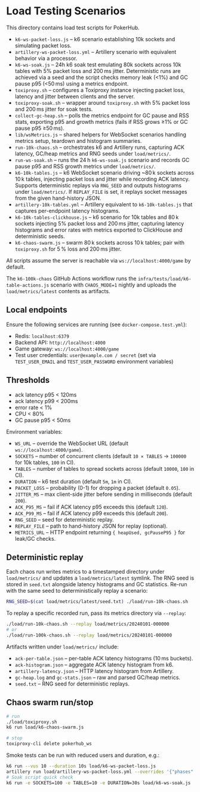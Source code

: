 # Load Testing Scenarios

This directory contains load test scripts for PokerHub.

- `k6-ws-packet-loss.js` – k6 scenario establishing 10k sockets and simulating packet loss.
- `artillery-ws-packet-loss.yml` – Artillery scenario with equivalent behavior via a processor.
- `k6-ws-soak.js` – 24h k6 soak test emulating 80k sockets across 10k tables with 5% packet loss and 200 ms jitter. Deterministic runs are achieved via a seed and the script checks memory leak (<1%) and GC pause p95 (<50 ms) using a metrics endpoint.
- `toxiproxy.sh` – configures a Toxiproxy instance injecting packet loss, latency and jitter between clients and the server.
- `toxiproxy-soak.sh` – wrapper around `toxiproxy.sh` with 5% packet loss and 200 ms jitter for soak tests.
- `collect-gc-heap.sh` – polls the metrics endpoint for GC pause and RSS stats, exporting p95 and growth metrics (fails if RSS grows ≥1% or GC pause p95 ≥50 ms).
- `lib/wsMetrics.js` – shared helpers for WebSocket scenarios handling metrics setup, teardown and histogram summaries.
- `run-10k-chaos.sh` – orchestrates k6 and Artillery runs, capturing ACK latency, GC/heap metrics and RNG seeds under `load/metrics/`.
- `run-ws-soak.sh` – runs the 24 h `k6-ws-soak.js` scenario and records GC pause p95 and RSS growth metrics under `load/metrics/`.
- `k6-10k-tables.js` – k6 WebSocket scenario driving ~80 k sockets across 10 k tables, injecting packet loss and jitter while recording ACK latency. Supports deterministic replays via `RNG_SEED` and outputs histograms under `load/metrics/`. If `REPLAY_FILE` is set, it replays socket messages from the given hand-history JSON.
- `artillery-10k-tables.yml` – Artillery equivalent to `k6-10k-tables.js` that captures per-endpoint latency histograms.
- `k6-10k-tables-clickhouse.js` – k6 scenario for 10k tables and 80 k sockets injecting 5% packet loss and 200 ms jitter, capturing latency histograms and error rates with metrics exported to ClickHouse and deterministic seeds.
- `k6-chaos-swarm.js` – swarm 80 k sockets across 10 k tables; pair with `toxiproxy.sh` for 5 % loss and 200 ms jitter.

All scripts assume the server is reachable via `ws://localhost:4000/game` by default.

The `k6-100k-chaos` GitHub Actions workflow runs the `infra/tests/load/k6-table-actions.js` scenario with `CHAOS_MODE=1`
nightly and uploads the `load/metrics/latest` contents as artifacts.


## Local endpoints

Ensure the following services are running (see `docker-compose.test.yml`):

- Redis: `localhost:6379`
- Backend API: `http://localhost:4000`
- Game gateway: `ws://localhost:4000/game`
- Test user credentials: `user@example.com / secret` (set via `TEST_USER_EMAIL` and `TEST_USER_PASSWORD` environment variables)
## Thresholds

- ack latency p95 < 120ms
- ack latency p99 < 200ms
- error rate < 1%
- CPU < 80%
- GC pause p95 < 50ms

Environment variables:
- `WS_URL` – override the WebSocket URL (default `ws://localhost:4000/game`).
- `SOCKETS` – number of concurrent clients (default `10 × TABLES` → `100000` for 10k tables, `100` in CI).
- `TABLES` – number of tables to spread sockets across (default `10000`, `100` in CI).
- `DURATION` – k6 test duration (default `5m`, `1m` in CI).
- `PACKET_LOSS` – probability (0-1) for dropping a packet (default `0.05`).
- `JITTER_MS` – max client-side jitter before sending in milliseconds (default `200`).
- `ACK_P95_MS` – fail if ACK latency p95 exceeds this (default `120`).
- `ACK_P99_MS` – fail if ACK latency p99 exceeds this (default `200`).
- `RNG_SEED` – seed for deterministic replay.
- `REPLAY_FILE` – path to hand-history JSON for replay (optional).
- `METRICS_URL` – HTTP endpoint returning `{ heapUsed, gcPauseP95 }` for leak/GC checks.

## Deterministic replay

Each chaos run writes metrics to a timestamped directory under `load/metrics/`
and updates a `load/metrics/latest` symlink. The RNG seed is stored in
`seed.txt` alongside latency histograms and GC statistics. Re-run with the same
seed to deterministically replay a scenario:

```sh
RNG_SEED=$(cat load/metrics/latest/seed.txt) ./load/run-10k-chaos.sh
```

To replay a specific recorded run, pass its metrics directory via `--replay`:

```sh
./load/run-10k-chaos.sh --replay load/metrics/20240101-000000
# or
./load/run-100k-chaos.sh --replay load/metrics/20240101-000000
```

Artifacts written under `load/metrics/` include:

- `ack-per-table.json` – per-table ACK latency histograms (10 ms buckets).
- `ack-histogram.json` – aggregate ACK latency histogram from k6.
- `artillery-latency.json` – HTTP latency histogram from Artillery.
- `gc-heap.log` and `gc-stats.json` – raw and parsed GC/heap metrics.
- `seed.txt` – RNG seed for deterministic replays.

## Chaos swarm run/stop

```sh
# run
./load/toxiproxy.sh
k6 run load/k6-chaos-swarm.js

# stop
toxiproxy-cli delete pokerhub_ws
```

Smoke tests can be run with reduced users and duration, e.g.:

```sh
k6 run --vus 10 --duration 10s load/k6-ws-packet-loss.js
artillery run load/artillery-ws-packet-loss.yml --overrides '{"phases":[{"duration":10,"arrivalRate":10}]}'
# Soak script quick check
k6 run -e SOCKETS=100 -e TABLES=10 -e DURATION=30s load/k6-ws-soak.js
```
